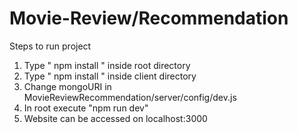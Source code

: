 # Movie-Review/Recommendation

Steps to run project

1. Type " npm install " inside root directory
2. Type " npm install " inside client directory
3. Change mongoURI in MovieReviewRecommendation/server/config/dev.js 
4. In root execute "npm run dev"
5. Website can be accessed on localhost:3000

